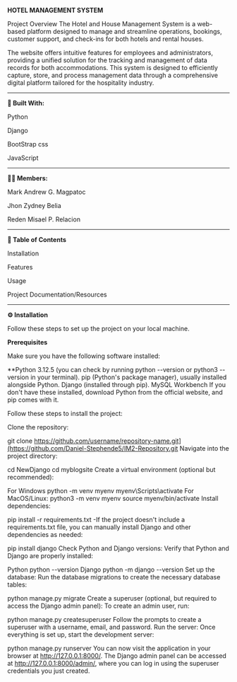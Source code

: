 **HOTEL MANAGEMENT SYSTEM**

Project Overview
The Hotel and House Management System is a web-based platform designed to manage and streamline operations, bookings, customer support, and check-ins for both hotels and rental houses.

The website offers intuitive features for employees and administrators, providing a unified solution for the tracking and management of data records for both accommodations. This system is designed to efficiently capture, store, and process management data through a comprehensive digital platform tailored for the hospitality industry.
___________________________________________________________________________________________________________________________________________________________________________________________

**🔨 Built With:**

Python

Django

BootStrap css

JavaScript
___________________________________________________________________________________________________________________________________________________________________________________________

**🙋‍♂️ Members:**

Mark Andrew G. Magpatoc

Jhon Zydney Belia

Reden Misael P. Relacion
___________________________________________________________________________________________________________________________________________________________________________________________

**🚀 Table of Contents**

Installation

Features

Usage

Project Documentation/Resources
___________________________________________________________________________________________________________________________________________________________________________________________

**⚙️ Installation**

Follow these steps to set up the project on your local machine.

**Prerequisites**

Make sure you have the following software installed:

**Python 3.12.5 (you can check by running python --version or python3 --version in your terminal).
pip (Python's package manager), usually installed alongside Python.
Django (installed through pip).
MySQL Workbench
If you don't have these installed, download Python from the official website, and pip comes with it.

Follow these steps to install the project:

Clone the repository:

git clone https://github.com/username/repository-name.git](https://github.com/Daniel-Stephende5/IM2-Repository.git
Navigate into the project directory:

cd NewDjango
cd myblogsite
Create a virtual environment (optional but recommended):

For Windows
python -m venv myenv
myenv\Scripts\activate
For MacOS/Linux:
python3 -m venv myenv
source myenv/bin/activate
Install dependencies:

pip install -r requirements.txt
-If the project doesn't include a requirements.txt file, you can manually install Django and other dependencies as needed:

 pip install django
Check Python and Django versions: Verify that Python and Django are properly installed:

Python
python --version
Django
 python -m django --version
Set up the database: Run the database migrations to create the necessary database tables:

python manage.py migrate
Create a superuser (optional, but required to access the Django admin panel): To create an admin user, run:

python manage.py createsuperuser
Follow the prompts to create a superuser with a username, email, and password.
Run the server: Once everything is set up, start the development server:

python manage.py runserver
You can now visit the application in your browser at http://127.0.0.1:8000/. The Django admin panel can be accessed at http://127.0.0.1:8000/admin/, where you can log in using the superuser credentials you just created.

